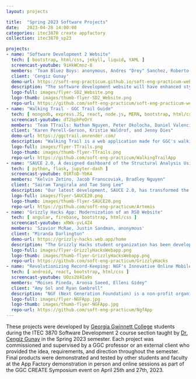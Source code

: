 ```yaml
---
layout: projects

title:  "Spring 2023 Software Projects"
date:   2023-04-28 14:00:00
categories: itec3870 create appfactory
collection: itec3870_sp23

projects:
- name: "Software Development 2 Website"
  tech: [ bootstrap, html/css, jekyll, liquid, YAML ]
  screencast-youtube: 9iHkWCmnz-8
  members: 'Team Bluez Boys: anonymous, Andres "Drey" Sanchez, Roberto Alvarado'
  client: 'Cengiz Gunay'
  demo-url: https://soft-eng-practicum.github.io/soft-eng-practicum-website/
  description: "The software development website will have enhanced styling and usability by improving its appearance. In addition, the website will be updated to provide a better accounting of faculty, students, and technologies involved. Lists will be added that enable users to click and access more detailed information. For example, clicking on a student's name will display a list of all the projects they have worked on. These improvements will enhance the user experience and make the site more user-friendly."
  logo-full: images/flyer-SD2_Website.png
  logo-thumb: images/thumb-flyer-SD2_Website.png
  repo-url: https://github.com/soft-eng-practicum/soft-eng-practicum-website
- name: "Walking Trail - GGC Trail Guide"
  tech: [ mongodb, express.JS, react, node.js, MERN, bootstrap, html/css ]
  screencast-youtube: dT2bphPeOrY
  members: 'Team TTrails: Nathan Nguyen, Peter Okolocha, Daniel Valencia'
  client: "Karen Perell-Gerson, Kristie Waldrof, and Jenny Dies"
  demo-url: https://ggctrail.onrender.com/
  description: "Walking Trail is a web application made for GGC's walking trails: Gold, Green, and Gray. This application will show the path of GGC's trails and various exercises and activities for the selected trail. This application will make it easier for students or faculty to be able to navigate the trail and view certain exercises for a certain area on the trail. With the aid of this application, users will be able to be comfortable following the trail and improve their well being with selected activities from exercise science students . Along with the exercises and activities there will be nutritional facts and information about the biology around them."
  logo-full: images/flyer-TTrails.png
  logo-thumb: images/thumb-flyer-TTrails.png
  repo-url: https://github.com/soft-eng-practicum/WalkingTrailApp
- name: "SAUCE 2.0, A designed dashboard of the Structural Analysis Using contactless Evaluation"
  tech: [ python, flask, jupyter-dash ]
  screencast-youtube: 01RToD-YbK4
  members: "Kelvin Zetino, Jacob Franscoviak, Bradley Nguyen"
  client: "Sairam Tangirala and Tae Song Lee"
  description: "Our latest development, SAUCE 2.0, has transformed the already impressive Raspberry Pi and Python-based project into a powerful Android Web application, which now boasts an easy-to-use mobile platform, complete with a well-designed dashboard and intuitive user interface. The application allows users to collect data from various sensors such as cameras, temperature, and humidity, and store it seamlessly in the cloud. Our innovative approach includes interactive sliders for data viewing, providing users with an unparalleled on-the-go experience. We have leveraged Flask and Dash packages to create a functional, intuitive dashboard that uses a pioneering machine learning algorithm to detect "cracks" in images and tag high-probability images for easy analysis. The new mobile-tablet application is designed to provide new and exciting user interface experiences for the physics department and NASA projects. SAUCE 2.0 is the ideal solution for those seeking a modern, user-friendly approach to structural analysis."
  logo-full: images/flyer-SAUCE20.png
  logo-thumb: images/thumb-flyer-SAUCE20.png
  repo-url: https://github.com/soft-eng-practicum/Artemis
- name: "Grizzly Hacks App: Modernization of an RSO Website"
  tech: [ angular, firebase, bootstrap, html/css ]
  screencast-youtube: xRWk-yvL4Z4
  members: 'Szavior McRae, Justin Sandman, anonymous'
  client: "Miranda Darlington"
  demo-url: https://grizzly-hacks.web.app/home
  description: "The Grizzly Hacks student organization has been developing a web application that will act as a one-stop shop for any information regarding their activities or hackathons. Significant progress has been made on this by previous groups, but when passed off to the Hackers much of this needed to be brought in line with modern requirements. To accomplish this we were tasked with bringing technologies in line with the latest versions, improving administration over hackathon events, and introducing a new section that would allow Grizzly Hacks to inform members about other events that may occur throughout the semester. By doing this the Grizzly Hacks website will become an essential tool for anyone interested in the organization or any of the happenings surrounding them."
  logo-full: images/flyer-GrizzlyHacksWebapp.png
  logo-thumb: images/thumb-flyer-GrizzlyHacksWebapp.png
  repo-url: https://github.com/soft-eng-practicum/GrizzlyHacks
- name: "Revolutionizing Record-Keeping: NGF's Innovative Online Mobile App"
  tech: [ android, react, bootstrap, html/css ]
  screencast-youtube: UOzs2U4Ia9s
  members: "Moises Pineda, Aroosa Saeed, Elleni Gidey"
  client: "Amy Sol and Ryan Gambrell"
  description: "NGF (Next Generation Foundation) is a non-profit organization dedicated to supporting underserved communities and providing educational opportunities to children and young adults. In order to streamline their record keeping process and provide greater accessibility to their stakeholders, NGF is launching an innovative online platform called the NGF App. This fully online system will enable students, families, volunteers, part-time employees, and board members to access their records and manage them through a secure account system. The App will revolutionize the way NGF manages its records, giving administrators greater control and efficiency while empowering individuals to manage their own information."
  logo-full: images/flyer-NGFApp.jpg
  logo-thumb: images/thumb-flyer-NGFApp.jpg
  repo-url: https://github.com/soft-eng-practicum/NgfApp
---
```


These projects were developed by [Georgia Gwinnett College][ggc]
students during the ITEC 3870 Software Development 2 course section
taught by [Dr. Cengiz Gunay][gunay-ggc] in the Spring 2023
semester. Each project was commissioned and supervised by a GGC
professor or an external client who provided the idea, requirements,
and direction throughout the semester. Final products were
demonstrated and tested by other students and faculty at the App
Factory demonstration in person and online sessions as part of the GGC
CREATE Symposium event on April 25th and 27th, 2023.
	
[ggc]:		http://www.ggc.edu
[gunay-ggc]: 	http://www.ggc.edu/about-ggc/directory/cengiz-gunay
[doloc-ggc]: 	http://www.ggc.edu/about-ggc/directory/anca-doloc-mihu

